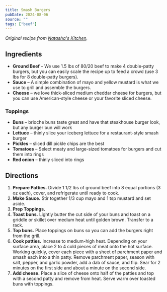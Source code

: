 ```yaml
---
title: Smash Burgers
pubDate: 2024-08-06
source: ""
tags: ["beef"]
---
```


*Original recipe from [Natasha's Kitchen](https://natashaskitchen.com/smash-burger-recipe/).*

<section>

## Ingredients

- **Ground Beef** – We use 1.5 lbs of 80/20 beef to make 4 double-patty burgers, but you can easily scale the recipe up to feed a crowd (use 3 lbs for 8 double-patty burgers).
- **Sauce** – A simple combination of mayo and yellow mustard is what we use to grill and assemble the burgers.
- **Cheese** – we love thick-sliced medium cheddar cheese for burgers, but you can use American-style cheese or your favorite sliced cheese.

### Toppings

- **Buns** – brioche buns taste great and have that steakhouse burger look, but any burger bun will work
- **Lettuce** – thinly slice your iceberg lettuce for a restaurant-style smash burger
- **Pickles** – sliced dill pickle chips are the best
- **Tomatoes** – Select meaty and large-sized tomatoes for burgers and cut them into rings
- **Red onion** – thinly sliced into rings

</section>

<section>

## Directions

1. **Prepare Patties.** Divide 1 1/2 lbs of ground beef into 8 equal portions (3 oz each), cover, and refrigerate until ready to cook.
2. **Make Sauce.** Stir together 1/3 cup mayo and 1 tsp mustard and set aside.
3. **Prep Toppings.**
4. **Toast buns.** Lightly butter the cut side of your buns and toast on a griddle or skillet over medium heat until golden brown. Transfer to a rack.
5. **Top buns.** Place toppings on buns so you can add the burgers right from the grill.
6. **Cook patties.** Increase to medium-high heat. Depending on your surface area, place 2 to 4 cold pieces of meat onto the hot surface. Working quickly, cover each piece with a sheet of parchment paper and smash each into a thin patty. Remove parchment paper, season with salt, pepper, and garlic powder, add a dab of sauce, and flip. Sear for 2 minutes on the first side and about a minute on the second side.
7. **Add cheese.** Place a slice of cheese onto half of the patties and top with a second patty and remove from heat. Serve warm over toasted buns with toppings.

</section>